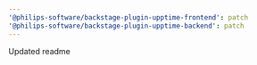 ```yaml
---
'@philips-software/backstage-plugin-upptime-frontend': patch
'@philips-software/backstage-plugin-upptime-backend': patch
---
```


Updated readme
